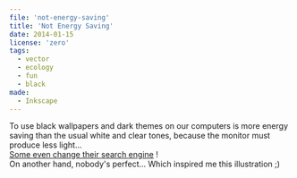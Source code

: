 ```yaml
---
file: 'not-energy-saving'
title: 'Not Energy Saving'
date: 2014-01-15
license: 'zero'
tags:
  - vector
  - ecology
  - fun
  - black
made:
  - Inkscape
---
```


To use black wallpapers and dark themes on our computers is more energy saving than the usual white and clear tones, because the monitor must produce less light...   
[Some even change their search engine](http://www.blackle.com/) !   
On another hand, nobody's perfect... Which inspired me this illustration ;)
